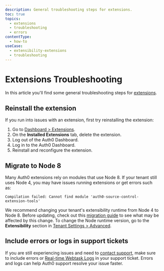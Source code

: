 ```yaml
---
description: General troubleshooting steps for extensions.
toc: true
topics:
  - extensions
  - troubleshooting
  - errors
contentType:
  - how-to
useCase: 
  - extensibility-extensions
  - troubleshooting
---
```


# Extensions Troubleshooting

In this article you'll find some general troubleshooting steps for [extensions](/extensions).

## Reinstall the extension

If you run into issues with an extension, first try reinstalling the extension:

1. Go to [Dashboard > Extensions](${manage_url}/#/extensions).
2. On the **Installed Extensions** tab, delete the extension.
3. Log out of the Auth0 Dashboard.
4. Log in to the Auth0 Dashboard.
5. Reinstall and reconfigure the extension.

## Migrate to Node 8

Many Auth0 extensions rely on modules that use Node 8. If your tenant still uses Node 4, you may have issues running extensions or get errors such as:

```
Compilation failed: Cannot find module 'auth0-source-control-extension-tools'
```

We recommend changing your tenant's extensibility runtime from Node 4 to Node 8. Before updating, check out this [migration guide](/migrations/guides/extensibility-node8) to see what may be affected by this change. To change the Node runtime version, go to the **Extensibility** section in [Tenant Settings > Advanced](https://manage.auth0.com/#/tenant/advanced).

## Include errors or logs in support tickets

If you are still experiencing issues and need to [contact support](https://support.auth0.com/), make sure to include errors or [Real-time Webtask Logs](/extensions/realtime-webtask-logs) in your support ticket. Errors and logs can help Auth0 support resolve your issue faster.